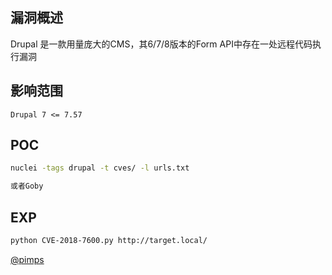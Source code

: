 ## 漏洞概述
Drupal 是一款用量庞大的CMS，其6/7/8版本的Form API中存在一处远程代码执行漏洞

## 影响范围
```http
Drupal 7 <= 7.57
```

## POC

```bash
nuclei -tags drupal -t cves/ -l urls.txt

或者Goby
```

## EXP

```bash
python CVE-2018-7600.py http://target.local/
```

[@pimps](https://github.com/pimps/)

